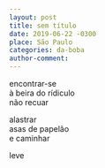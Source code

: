 ```yaml
---
layout: post
title: sem título
date: 2019-06-22 -0300
place: São Paulo
categories: da-boba
author-comment:
---
```


encontrar-se  
à beira do rídiculo<!--more-->  
não recuar  

alastrar  
asas de papelão  
e caminhar  

leve  
